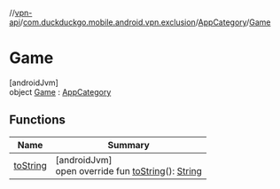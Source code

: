 //[vpn-api](../../../../index.md)/[com.duckduckgo.mobile.android.vpn.exclusion](../../index.md)/[AppCategory](../index.md)/[Game](index.md)

# Game

[androidJvm]\
object [Game](index.md) : [AppCategory](../index.md)

## Functions

| Name | Summary |
|---|---|
| [toString](to-string.md) | [androidJvm]<br>open override fun [toString](to-string.md)(): [String](https://kotlinlang.org/api/latest/jvm/stdlib/kotlin/-string/index.html) |
